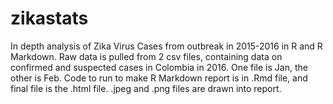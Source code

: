 # zikastats
In depth analysis of Zika Virus Cases from outbreak in 2015-2016 in R and R Markdown.
Raw data is pulled from 2 csv files, containing data on confirmed and suspected cases in Colombia in 2016. One file is Jan, the other is Feb.
Code to run to make R Markdown report is in .Rmd file, and final file is the .html file.
.jpeg and .png files are drawn into report.
